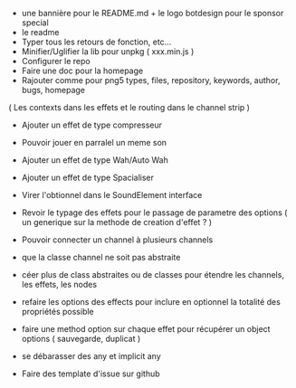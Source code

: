 - une bannière pour le README.md + le logo botdesign pour le sponsor special
- le readme
- Typer tous les retours de fonction, etc...
- Minifier/Uglifier la lib pour unpkg ( xxx.min.js )
- Configurer le repo
- Faire une doc pour la homepage
- Rajouter comme pour png5 types, files, repository, keywords, author, bugs, homepage

( Les contexts dans les effets et le routing dans le channel strip )

- Ajouter un effet de type compresseur
- Pouvoir jouer en parralel un meme son
- Ajouter un effet de type Wah/Auto Wah
- Ajouter un effet de type Spacialiser

- Virer l'obtionnel dans le SoundElement interface

- Revoir le typage des effets pour le passage de parametre des options ( un generique sur la methode de creation d'effet ? )

- Pouvoir connecter un channel à plusieurs channels

- que la classe channel ne soit pas abstraite
- céer plus de class abstraites ou de classes pour étendre les channels, les effets, les nodes

- refaire les options des effects pour inclure en optionnel la totalité des propriétés possible
- faire une method option sur chaque effet pour récupérer un object options ( sauvegarde, duplicat )

- se débarasser des any et implicit any

- Faire des template d'issue sur github
